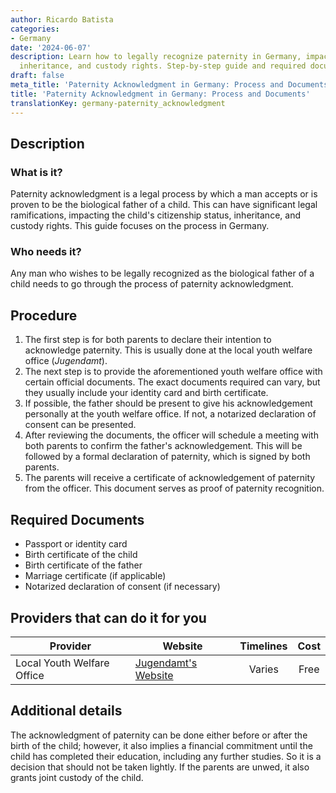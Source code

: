 ```yaml
---
author: Ricardo Batista
categories:
- Germany
date: '2024-06-07'
description: Learn how to legally recognize paternity in Germany, impacting citizenship,
  inheritance, and custody rights. Step-by-step guide and required documents.
draft: false
meta_title: 'Paternity Acknowledgment in Germany: Process and Documents'
title: 'Paternity Acknowledgment in Germany: Process and Documents'
translationKey: germany-paternity_acknowledgment
---
```



## Description
### What is it?
Paternity acknowledgment is a legal process by which a man accepts or is proven to be the biological father of a child. This can have significant legal ramifications, impacting the child's citizenship status, inheritance, and custody rights. This guide focuses on the process in Germany.

### Who needs it?
Any man who wishes to be legally recognized as the biological father of a child needs to go through the process of paternity acknowledgment.

## Procedure
1. The first step is for both parents to declare their intention to acknowledge paternity. This is usually done at the local youth welfare office (*Jugendamt*).
2. The next step is to provide the aforementioned youth welfare office with certain official documents. The exact documents required can vary, but they usually include your identity card and birth certificate.
3. If possible, the father should be present to give his acknowledgement personally at the youth welfare office. If not, a notarized declaration of consent can be presented.
4. After reviewing the documents, the officer will schedule a meeting with both parents to confirm the father's acknowledgement. This will be followed by a formal declaration of paternity, which is signed by both parents.
5. The parents will receive a certificate of acknowledgement of paternity from the officer. This document serves as proof of paternity recognition.

## Required Documents
- Passport or identity card
- Birth certificate of the child
- Birth certificate of the father
- Marriage certificate (if applicable)
- Notarized declaration of consent (if necessary)

## Providers that can do it for you

| Provider        |     Website     |     Timelines    |       Cost      |
| --------------- | --------------- |  :-------------: | :-------------: |
| Local Youth Welfare Office      |  [Jugendamt's Website](https://www.bmfsfj.de/bmfsfj)      |      Varies      |        Free       |

## Additional details
The acknowledgment of paternity can be done either before or after the birth of the child; however, it also implies a financial commitment until the child has completed their education, including any further studies. So it is a decision that should not be taken lightly. If the parents are unwed, it also grants joint custody of the child.
